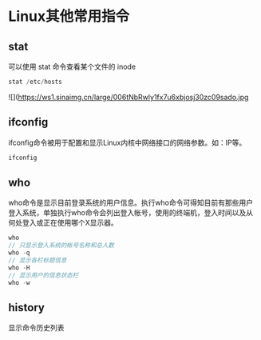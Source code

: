 # Linux其他常用指令
<!-- toc -->

## stat

可以使用 stat 命令查看某个文件的 inode

```js
stat /etc/hosts
```

![](https://ws1.sinaimg.cn/large/006tNbRwly1fx7u6xbjosj30zc09sado.jpg

## ifconfig

ifconfig命令被用于配置和显示Linux内核中网络接口的网络参数。如：IP等。

```js
ifconfig
```

## who

who命令是显示目前登录系统的用户信息。执行who命令可得知目前有那些用户登入系统，单独执行who命令会列出登入帐号，使用的终端机，登入时间以及从何处登入或正在使用哪个X显示器。

```js
who
// 只显示登入系统的帐号名称和总人数
who -q  
// 显示各栏标题信息
who -H
// 显示用户的信息状态栏
who -w
```

## history

显示命令历史列表

##

